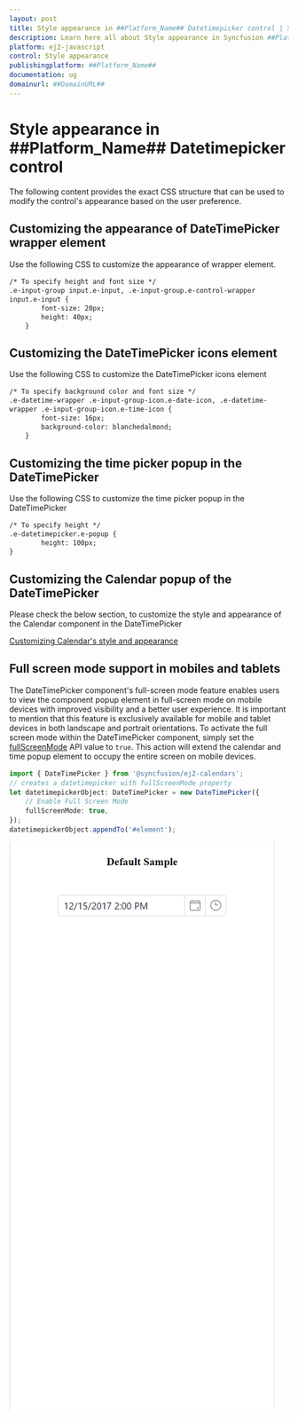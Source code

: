 ```yaml
---
layout: post
title: Style appearance in ##Platform_Name## Datetimepicker control | Syncfusion
description: Learn here all about Style appearance in Syncfusion ##Platform_Name## Datetimepicker control of Syncfusion Essential JS 2 and more.
platform: ej2-javascript
control: Style appearance 
publishingplatform: ##Platform_Name##
documentation: ug
domainurl: ##DomainURL##
---
```


# Style appearance in ##Platform_Name## Datetimepicker control

The following content provides the exact CSS structure that can be used to modify the control's appearance based on the user preference.

## Customizing the appearance of DateTimePicker wrapper element

Use the following CSS to customize the appearance of wrapper element.

```
/* To specify height and font size */
.e-input-group input.e-input, .e-input-group.e-control-wrapper input.e-input {
        font-size: 20px;
        height: 40px;
    }
```

## Customizing the DateTimePicker icons element

Use the following CSS to customize the DateTimePicker icons element

```
/* To specify background color and font size */
.e-datetime-wrapper .e-input-group-icon.e-date-icon, .e-datetime-wrapper .e-input-group-icon.e-time-icon {
        font-size: 16px;
        background-color: blanchedalmond;
    }
```

## Customizing the time picker popup in the DateTimePicker

Use the following CSS to customize the time picker popup in the DateTimePicker

```
/* To specify height */
.e-datetimepicker.e-popup {
        height: 100px;
}
```

## Customizing the Calendar popup of the DateTimePicker

Please check the below section, to customize the style and appearance of the Calendar component in the DateTimePicker

[Customizing Calendar's style and appearance](../calendar/style-appearance/)

## Full screen mode support in mobiles and tablets

The DateTimePicker component's full-screen mode feature enables users to view the component popup element in full-screen mode on mobile devices with improved visibility and a better user experience. It is important to mention that this feature is exclusively available for mobile and tablet devices in both landscape and portrait orientations. To activate the full screen mode within the DateTimePicker component, simply set the [fullScreenMode](../api/datetimepicker#fullScreenMode) API value to `true`. This action will extend the calendar and time popup element to occupy the entire screen on mobile devices.

```typescript
import { DateTimePicker } from '@syncfusion/ej2-calendars';
// creates a datetimepicker with fullScreenMode property
let datetimepickerObject: DateTimePicker = new DateTimePicker({
    // Enable Full Screen Mode
    fullScreenMode: true,
});
datetimepickerObject.appendTo('#element');
```

![DateTimePickerFullScreen](../images/DateTimePickerFullScreen.gif)